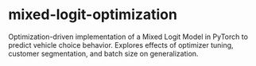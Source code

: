 # mixed-logit-optimization
Optimization-driven implementation of a Mixed Logit Model in PyTorch to predict vehicle choice behavior. Explores effects of optimizer tuning, customer segmentation, and batch size on generalization.
